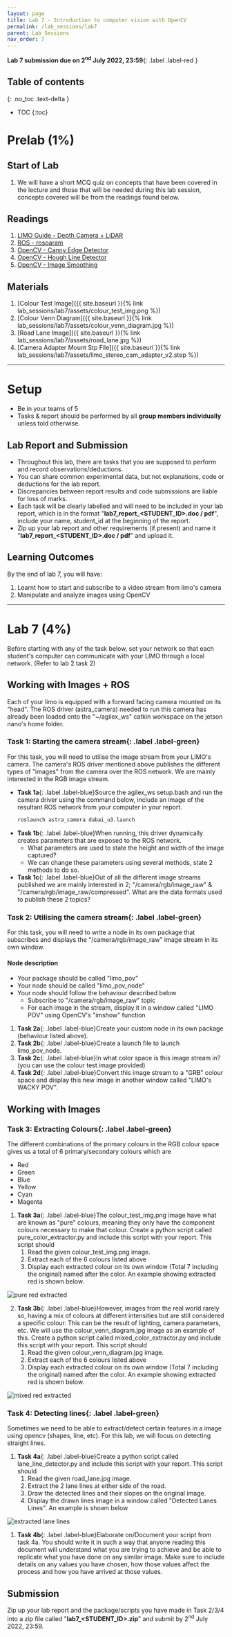 ```yaml
---
layout: page
title: Lab 7 - Introduction to computer vision with OpenCV
permalink: /lab_sessions/lab7
parent: Lab Sessions
nav_order: 7
---
```

**Lab 7 submission due on 2<sup>nd</sup> July 2022, 23:59**{: .label .label-red }

## Table of contents
{: .no_toc .text-delta }

- TOC
{:toc}

# Prelab (1%)

## Start of Lab
1. We will have a short MCQ quiz on concepts that have been covered in the lecture and those that will be needed during this lab session, concepts covered will be from the readings found below.

## Readings
1. [LIMO Guide - Depth Camera + LiDAR](https://github.com/agilexrobotics/limo-doc/blob/master/Limo%20user%20manual(EN).md#7-depth-camera--lidar-mapping)
2. [ROS - rosparam](http://wiki.ros.org/rosparam)
3. [OpenCV - Canny Edge Detector](https://docs.opencv.org/4.1.1/da/d5c/tutorial_canny_detector.html)
4. [OpenCV - Hough Line Detector](https://docs.opencv.org/4.1.1/d9/db0/tutorial_hough_lines.html)
5. [OpenCV - Image Smoothing](https://docs.opencv.org/4.1.1/d4/d13/tutorial_py_filtering.html)

## Materials
1. [Colour Test Image]({{ site.baseurl }}{% link lab_sessions/lab7/assets/colour_test_img.png %})
2. [Colour Venn Diagram]({{ site.baseurl }}{% link lab_sessions/lab7/assets/colour_venn_diagram.jpg %})
3. [Road Lane Image]({{ site.baseurl }}{% link lab_sessions/lab7/assets/road_lane.jpg %})
4. [Camera Adapter Mount Stp File]({{ site.baseurl }}{% link lab_sessions/lab7/assets/limo_stereo_cam_adapter_v2.step %})

----

# Setup
* Be in your teams of 5
* Tasks & report should be performed by all **group members individually** unless told otherwise.

## Lab Report and Submission
* Throughout this lab, there are tasks that you are supposed to perform and record observations/deductions.
* You can share common experimental data, but not explanations, code or deductions for the lab report.
* Discrepancies between report results and code submissions are liable for loss of marks.
* Each task will be clearly labelled and will need to be included in your lab report, which is in the format "**lab7\_report\_<STUDENT\_ID>.doc / pdf**", include your name, student_id at the beginning of the report.
* Zip up your lab report and other requirements (if present) and name it "**lab7\_report\_<STUDENT\_ID>.doc / pdf**" and upload it.

## Learning Outcomes
By the end of lab 7, you will have:
1. Learnt how to start and subscribe to a video stream from limo's camera
2. Manipulate and analyze images using OpenCV

----

# Lab 7 (4%)
Before starting with any of the task below, set your network so that each student's computer can communicate with your LIMO through a local network. (Refer to lab 2 task 2)

## Working with Images + ROS
Each of your limo is equipped with a forward facing camera mounted on its "head". The ROS driver (astra_camera) needed to run this camera has already been loaded onto the "~/agilex_ws" catkin workspace on the jetson nano's home folder.

### **Task 1: Starting the camera stream**{: .label .label-green}
For this task, you will need to utilise the image stream from your LIMO's camera. The camera's ROS driver mentioned above publishes the different types of "images" from the camera over the ROS network. We are mainly interested in the RGB image stream.

* **Task 1a**{: .label .label-blue}Source the agilex_ws setup.bash and run the camera driver using the command below, include an image of the resultant ROS network from your computer in your report.
  ```bash
  roslaunch astra_camera dabai_u3.launch
  ```
* **Task 1b**{: .label .label-blue}When running, this driver dynamically creates parameters that are exposed to the ROS network.
  * What parameters are used to state the height and width of the image captured?
  * We can change these parameters using several methods, state 2 methods to do so.
* **Task 1c**{: .label .label-blue}Out of all the different image streams published we are mainly interested in 2; "/camera/rgb/image_raw" & "/camera/rgb/image_raw/compressed". What are the data formats used to publish these 2 topics?

### **Task 2: Utilising the camera stream**{: .label .label-green}
For this task, you will need to write a node in its own package that subscribes and displays the "/camera/rgb/image_raw" image stream in its own window.

#### **Node description**
* Your package should be called "limo_pov"
* Your node should be called "limo_pov_node"
* Your node should follow the behaviour described below
   * Subscribe to "/camera/rgb/image_raw" topic
   * For each image in the stream, display it in a window called "LIMO POV" using OpenCV's "imshow" function

1. **Task 2a**{: .label .label-blue}Create your custom node in its own package (behaviour listed above).
2. **Task 2b**{: .label .label-blue}Create a launch file to launch limo_pov_node.
3. **Task 2c**{: .label .label-blue}In what color space is this image stream in? (you can use the colour test image provided)
4. **Task 2d**{: .label .label-blue}Convert this image stream to a "GRB" colour space and display this new image in another window called "LIMO's WACKY POV".

## Working with Images

### **Task 3: Extracting Colours**{: .label .label-green}
The different combinations of the primary colours in the RGB colour space gives us a total of 6 primary/secondary colours which are
* Red
* Green
* Blue
* Yellow
* Cyan
* Magenta

1. **Task 3a**{: .label .label-blue}The colour_test_img.png image have what are known as "pure" colours, meaning they only have the component colours necessary to make that colour. Create a python script called pure_color_extractor.py and include this script with your report. This script should
   1. Read the given colour_test_img.png image.
   2. Extract each of the 6 colours listed above
   3. Display each extracted colour on its own window (Total 7 including the original) named after the color. An example showing extracted red is shown below.

![pure red extracted](assets/example_extract_pure.png)

2. **Task 3b**{: .label .label-blue}However, images from the real world rarely so, having a mix of colours at different intensities but are still considered a specific colour. This can be the result of lighting, camera parameters, etc. We will use the colour_venn_diagram.jpg image as an example of this. Create a python script called mixed_color_extractor.py and include this script with your report. This script should
   1. Read the given colour_venn_diagram.jpg image.
   2. Extract each of the 6 colours listed above
   3. Display each extracted colour on its own window (Total 7 including the original) named after the color. An example showing extracted red is shown below.

![mixed red extracted](assets/example_extract_mix.png)


### **Task 4: Detecting lines**{: .label .label-green}
Sometimes we need to be able to extract/detect certain features in a image using opencv (shapes, line, etc). For this lab, we will focus on detecting straight lines.

1. **Task 4a**{: .label .label-blue}Create a python script called lane_line_detector.py and include this script with your report. This script should
   1. Read the given road_lane.jpg image.
   2. Extract the 2 lane lines at either side of the road.
   3. Draw the detected lines and their slopes on the original image.
   4. Display the drawn lines image in a window called "Detected Lanes Lines". An example is shown below

![extracted lane lines](assets/example_lane_lines.png)

1. **Task 4b**{: .label .label-blue}Elaborate on/Document your script from task 4a. You should write it in such a way that anyone reading this document will understand what you are trying to achieve and be able to replicate what you have done on any similar image. Make sure to include details on any values you have chosen, how those values affect the process and how you have arrived at those values.

## Submission
Zip up your lab report and the package/scripts you have made in Task 2/3/4 into a zip file called "**lab7\_<STUDENT\_ID>.zip**" and submit by 2<sup>nd</sup> July 2022, 23:59.